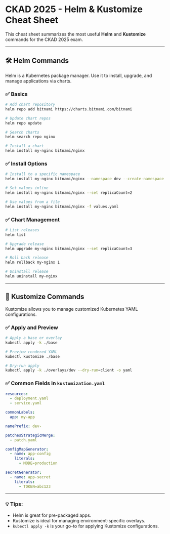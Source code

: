 # CKAD 2025 - Helm & Kustomize Cheat Sheet

This cheat sheet summarizes the most useful **Helm** and **Kustomize** commands for the CKAD 2025 exam.

---

## 🛠️ Helm Commands

Helm is a Kubernetes package manager. Use it to install, upgrade, and manage applications via charts.

### ✅ Basics

```bash
# Add chart repository
helm repo add bitnami https://charts.bitnami.com/bitnami

# Update chart repos
helm repo update

# Search charts
helm search repo nginx

# Install a chart
helm install my-nginx bitnami/nginx
```

### ✅ Install Options

```bash
# Install to a specific namespace
helm install my-nginx bitnami/nginx --namespace dev --create-namespace

# Set values inline
helm install my-nginx bitnami/nginx --set replicaCount=2

# Use values from a file
helm install my-nginx bitnami/nginx -f values.yaml
```

### ✅ Chart Management

```bash
# List releases
helm list

# Upgrade release
helm upgrade my-nginx bitnami/nginx --set replicaCount=3

# Roll back release
helm rollback my-nginx 1

# Uninstall release
helm uninstall my-nginx
```

---

## 🧩 Kustomize Commands

Kustomize allows you to manage customized Kubernetes YAML configurations.

### ✅ Apply and Preview

```bash
# Apply a base or overlay
kubectl apply -k ./base

# Preview rendered YAML
kubectl kustomize ./base

# Dry-run apply
kubectl apply -k ./overlays/dev --dry-run=client -o yaml
```

### ✅ Common Fields in `kustomization.yaml`

```yaml
resources:
  - deployment.yaml
  - service.yaml

commonLabels:
  app: my-app

namePrefix: dev-

patchesStrategicMerge:
  - patch.yaml

configMapGenerator:
  - name: app-config
    literals:
      - MODE=production

secretGenerator:
  - name: app-secret
    literals:
      - TOKEN=abc123
```

---

### 💡 Tips:
- Helm is great for pre-packaged apps.
- Kustomize is ideal for managing environment-specific overlays.
- `kubectl apply -k` is your go-to for applying Kustomize configurations.
